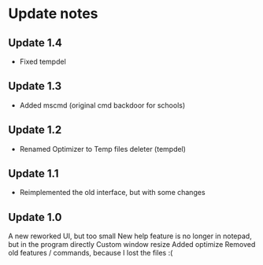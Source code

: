 # Update notes

## Update 1.4
* Fixed tempdel

## Update 1.3
* Added mscmd (original cmd backdoor for schools)

## Update 1.2
* Renamed Optimizer to Temp files deleter (tempdel)

## Update 1.1
* Reimplemented the old interface, but with some changes

## Update 1.0
A new reworked UI, but too small
New help feature is no longer in notepad, but in the program directly
Custom window resize
Added optimize
Removed old features / commands, because I lost the files :(
